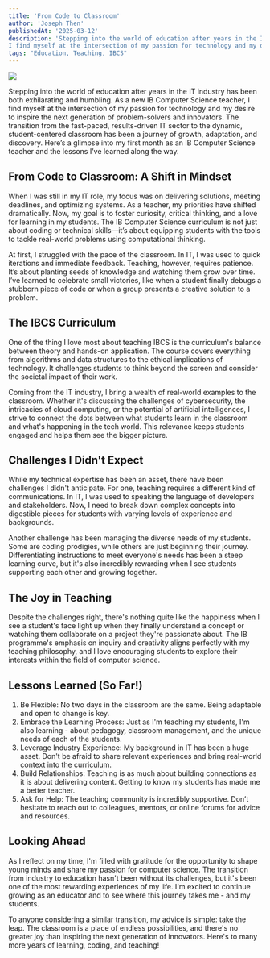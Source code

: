 ```yaml
---
title: 'From Code to Classroom'
author: 'Joseph Then'
publishedAt: '2025-03-12'
description: 'Stepping into the world of education after years in the IT industry has been both exhilarating and humbling. 
I find myself at the intersection of my passion for technology and my desire to inspire the next generation of problem-solvers and innovators.'
tags: "Education, Teaching, IBCS"
---
```


![](https://josephthen3320.github.io/img/photos/notts_hope_06.jpg)

Stepping into the world of education after years in the IT industry has been both exhilarating and humbling. 
As a new IB Computer Science teacher, I find myself at the intersection of my passion for technology and my desire to 
inspire the next generation of problem-solvers and innovators. The transition from the fast-paced, results-driven IT 
sector to the dynamic, student-centered classroom has been a journey of growth, adaptation, and discovery. 
Here’s a glimpse into my first month as an IB Computer Science teacher and the lessons I’ve learned along the way.

## From Code to Classroom: A Shift in Mindset
When I was still in my IT role, my focus was on delivering solutions, meeting deadlines, and optimizing systems. 
As a teacher, my priorities have shifted dramatically. Now, my goal is to foster curiosity, critical thinking, and a 
love for learning in my students. The IB Computer Science curriculum is not just about coding or technical skills—it’s 
about equipping students with the tools to tackle real-world problems using computational thinking.

At first, I struggled with the pace of the classroom. In IT, I was used to quick iterations and immediate feedback. 
Teaching, however, requires patience. It’s about planting seeds of knowledge and watching them grow over time. I’ve 
learned to celebrate small victories, like when a student finally debugs a stubborn piece of code or when a group 
presents a creative solution to a problem.

## The IBCS Curriculum
One of the thing I love most about teaching IBCS is the curriculum's balance between theory and hands-on application. 
The course covers everything from algorithms and data structures to the ethical implications of technology. It challenges 
students to think beyond the screen and consider the societal impact of their work.

Coming from the IT industry, I bring a wealth of real-world examples to the classroom. Whether it's discussing the 
challenges of cybersecurity, the intricacies of cloud computing, or the potential of artificial intelligences, I strive 
to connect the dots between what students learn in the classroom and what's happening in the tech world. This relevance 
keeps students engaged and helps them see the bigger picture.

## Challenges I Didn't Expect
While my technical expertise has been an asset, there have been challenges I didn't anticipate. For one, teaching requires
a different kind of communications. In IT, I was used to speaking the language of developers and stakeholders. Now, I need 
to break down complex concepts into digestible pieces for students with varying levels of experience and backgrounds.

Another challenge has been managing the diverse needs of my students. Some are coding prodigies, while others are just 
beginning their journey. Differentiating instructions to meet everyone's needs has been a steep learning curve, but it's 
also incredibly rewarding when I see students supporting each other and growing together.

## The Joy in Teaching
Despite the challenges right, there's nothing quite like the happiness when I see a student's face light up when they finally 
understand a concept or watching them collaborate on a project they're passionate about. The IB programme's emphasis on 
inquiry and creativity aligns perfectly with my teaching philosophy, and I love encouraging students to explore their 
interests within the field of computer science.

## Lessons Learned (So Far!)
1. Be Flexible: No two days in the classroom are the same. Being adaptable and open to change is key.
2. Embrace the Learning Process: Just as I'm teaching my students, I'm also learning - about pedagogy, classroom management, 
and the unique needs of each of the students.
3. Leverage Industry Experience: My background in IT has been a huge asset. Don't be afraid to share relevant experiences 
and bring real-world context into the curriculum.
4. Build Relationships: Teaching is as much about building connections as it is about delivering content. Getting to 
know my students has made me a better teacher.
5. Ask for Help: The teaching community is incredibly supportive. Don’t hesitate to reach out to colleagues, mentors, 
or online forums for advice and resources.

## Looking Ahead
As I reflect on my time, I'm filled with gratitude for the opportunity to shape young minds and share my passion for 
computer science. The transition from industry to education hasn't been without its challenges, but it's been one of the 
most rewarding experiences of my life. I'm excited to continue growing as an educator and to see where this journey 
takes me - and my students.

To anyone considering a similar transition, my advice is simple: take the leap. The classroom is a place of endless 
possibilities, and there's no greater joy than inspiring the next generation of innovators. Here's to many more years of 
learning, coding, and teaching!